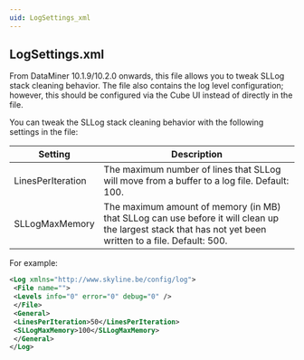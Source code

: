 ```yaml
---
uid: LogSettings_xml
---
```


## LogSettings.xml

From DataMiner 10.1.9/10.2.0 onwards, this file allows you to tweak SLLog stack cleaning behavior. The file also contains the log level configuration; however, this should be configured via the Cube UI instead of directly in the file.

You can tweak the SLLog stack cleaning behavior with the following settings in the file:

| Setting           | Description                                                                                                                                              |
|-------------------|----------------------------------------------------------------------------------------------------------------------------------------------------------|
| LinesPerIteration | The maximum number of lines that SLLog will move from a buffer to a log file. Default: 100.                                                              |
| SLLogMaxMemory    | The maximum amount of memory (in MB) that SLLog can use before it will clean up the largest stack that has not yet been written to a file. Default: 500. |

For example:

```xml
<Log xmlns="http://www.skyline.be/config/log">
 <File name="">
 <Levels info="0" error="0" debug="0" />
 </File>
 <General>
 <LinesPerIteration>50</LinesPerIteration>
 <SLLogMaxMemory>100</SLLogMaxMemory>
 </General>
</Log>
```
